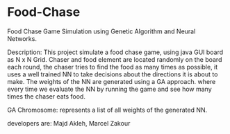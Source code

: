 # Food-Chase
Food Chase Game Simulation using Genetic Algorithm and Neural Networks.

Description:
This project simulate a food chase game, using java GUI board as N x N Grid.
Chaser and food element are located randomly on the board each round, the chaser tries to find the food as many times 
as possible, it uses a well trained NN to take decisions about the directions it is about to make.
The weights of the NN are generated using a GA approach. where every time we evaluate the NN by running the game
and see how many times the chaser eats food.

GA Chromosome: represents a list of all weights of the generated NN.

developers are: Majd Akleh, Marcel Zakour
